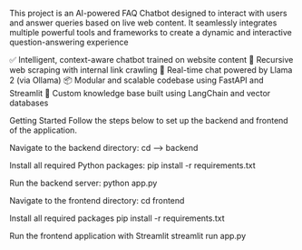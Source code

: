 This project is an AI-powered FAQ Chatbot designed to interact with users and answer queries based on live web content. It seamlessly integrates multiple powerful tools and frameworks to create a dynamic and interactive question-answering experience



✅ Intelligent, context-aware chatbot trained on website content
🔗 Recursive web scraping with internal link crawling
💬 Real-time chat powered by Llama 2 (via Ollama)
📦 Modular and scalable codebase using FastAPI and Streamlit
🧠 Custom knowledge base built using LangChain and vector databases


Getting Started
Follow the steps below to set up the backend and frontend of the application.

Navigate to the backend directory:
cd --> backend

Install all required Python packages:
pip install -r requirements.txt

Run the backend server:
python app.py


Navigate to the frontend directory:
cd frontend

Install all required packages
pip install -r requirements.txt

Run the frontend application with Streamlit
streamlit run app.py



